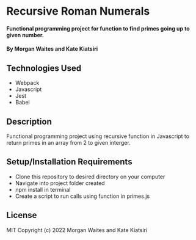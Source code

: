 # Recursive Roman Numerals
#### Functional programming project for function to find primes going up to given number.

#### By Morgan Waites and Kate Kiatsiri

## Technologies Used

* Webpack
* Javascript
* Jest
* Babel

## Description

Functional programming project using recursive function in Javascript to return primes in an array from 2 to given interger.

## Setup/Installation Requirements

* Clone this repository to desired directory on your computer
* Navigate into project folder created
* npm install in terminal
* Create a script to run calls using function in primes.js

## License
MIT Copyright (c) 2022 Morgan Waites and Kate Kiatsiri
